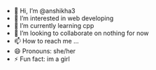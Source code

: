 - 👋 Hi, I’m @anshikha3
- 👀 I’m interested in web developing
- 🌱 I’m currently learning cpp
- 💞️ I’m looking to collaborate on nothing for now
- 📫 How to reach me ...
- 😄 Pronouns: she/her
- ⚡ Fun fact: im a girl

<!---
anshikha3/anshikha3 is a ✨ special ✨ repository because its `README.md` (this file) appears on your GitHub profile.
You can click the Preview link to take a look at your changes.
--->

